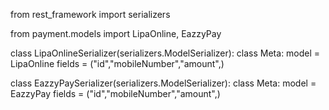 from rest_framework import serializers

from payment.models import LipaOnline, EazzyPay


class LipaOnlineSerializer(serializers.ModelSerializer):
    class Meta:
        model = LipaOnline
        fields = ("id","mobileNumber","amount",)
        
class EazzyPaySerializer(serializers.ModelSerializer):
    class Meta:
        model = EazzyPay
        fields = ("id","mobileNumber","amount",)